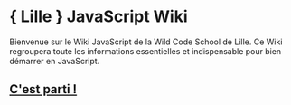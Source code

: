 # { Lille } JavaScript Wiki

Bienvenue sur le Wiki JavaScript de la Wild Code School de Lille.
Ce Wiki regroupera toute les informations essentielles et indispensable pour bien démarrer en JavaScript.

## <a href="https://github.com/TresorDeKelloggS/Lille_JavaScript_Wiki/wiki">C'est parti !</a>
